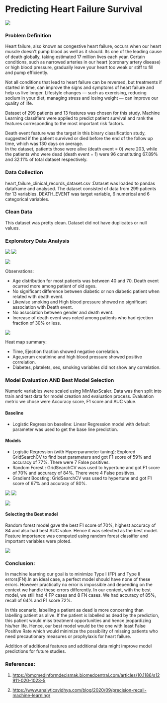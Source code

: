 # Predicting Heart Failure Survival

<img src = "Images/image1.png" >

### Problem Definition

Heart failure, also known as congestive heart failure, occurs when our heart muscle doesn't pump blood as well as it should. Its  one of the leading cause of death globally, taking estimated 17 million lives each year. Certain conditions, such as narrowed arteries in our heart (coronary artery disease) or high blood pressure, gradually leave your heart too weak or stiff to fill and pump efficiently.

Not all conditions that lead to heart failure can be reversed, but treatments if started in time, can improve the signs and symptoms of heart failure and help us live longer. Lifestyle changes — such as exercising, reducing sodium in your diet, managing stress and losing weight — can improve our quality of life.

Dataset of 299 patients and 13 features was chosen for this study. Machine Learning classifiers were applied to predict patient survival and rank the features corresponding to the most important risk factors.

Death event feature was the target in this binary classification study, suggested if the patient survived or died before the end of the follow up time, which was 130 days on average.  
In the dataset, patients those were alive (death event = 0) were 203, while the patients who were dead (death event = 1) were 96 constituting 67.89% and 32.11% of total dataset respectively. 

### Data Collection

heart_failure_clinical_records_dataset.csv :Dataset was loaded to pandas dataframe and analysed. The dataset consisted of data from 299 patients for 13 variables. DEATH_EVENT was target variable, 6 numerical and 6 categorical variables.

### Clean Data
 This dataset was pretty clean. Dataset did not have duplicates or null values.
 
### Exploratory Data Analysis

<img src = "Images/age_dist.PNG" >                                               <img src = "Images/death_event_count.PNG" >

<img src = "Images/dia_bp_smo.PNG" >

Observations:
* Age distribution for most patients was between 40 and 70. Death event ocurred more among patient of old ages.
* No significant difference between diabetic or non diabetic patient when related with death event.
* Likewise smoking and High blood pressure showed no significant association with Death event.
* No association between gender and death event. 
* Increase of death event was noted among patients who had ejection fraction of 30% or less. 

<img src = "Images/corr_matrix.PNG" >

Heat map summary:

* Time, Ejection fraction showed negative correlation.
* Age,serum creatinine and high blood pressure showed positive correlation.
* Diabetes, platelets, sex, smoking variables did not show any correlation.

### Model Evaluation AND Best Model Selection

Numeric variables were scaled using MinMaxScaler. Data was then split into train and test data for model creation and evaluation process. Evaluation metric we chose were Accuracy score, F1 score and AUC value.

 #### Baseline
* Logistic Regression baseline:  Linear Regression model with default parameter was used to get the base line prediction. 

 #### Models
* Logistic Regression (with Hyperparameter tuning): Explored GridSearchCV to find best parameters and got F1 score of 59% and accuracy of 77%. There were 7 False positives.
* Random Forest : GridSearchCV was used to hypertune and got F1 score of 70% and accuracy of 84%. There were 4 False positives.
* Gradient Boosting: GridSearchCV was used to hypertune and got F1 score of 67% and accuracy of 80%.

<img src = "Images/cm_RF.PNG" >                             <img src = "Images/classfic.PNG" >

<img src = "Images/AUC.PNG" >

#### Selecting the Best model

 Random forest model gave the best F1 score of 70%, highest accuracy of 84 and also had best AUC value. Hence it was selected as the best model.
 Feature importance was computed using random forest classifier and important variables were ploted.
 
 <img src = "Images/feature_imp.PNG" >
 
 ### Conclusion:
 
In machine learning our goal is to minimize Type I (FP) and Type II errors(FN).In an ideal case, a perfect model should have none of these errors. However practically no error is impossible and depending on the context we handle these errors differently. In our context, with the best model, we still had 4 FP cases and 8 FN cases. We had accuracy of 85%, recall of 64% and F1 score 72%.

In this scenario, labelling a patient as dead is more concerning than labelling patient as alive. If the patient is labelled as dead by the prediction, this patient would miss treatment opportunities and hence jeopardizing his/her life. Hence, our best model would be the one with least False Positive Rate which would minimize the possibility of missing patients who need precautionary measures or prophylaxis for heart failure.

Addition of additional features and additional data might improve model predictions for future studies.

### References:

  1. https://bmcmedinformdecismak.biomedcentral.com/articles/10.1186/s12911-020-1023-5

  2. https://www.analyticsvidhya.com/blog/2020/09/precision-recall-machine-learning/
